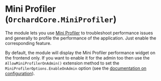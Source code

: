 # Mini Profiler (`OrchardCore.MiniProfiler`)

The module lets you use [Mini Profiler](https://miniprofiler.com/) to troubleshoot performance issues and generally to profile the performance of the application. Just enable the corresponding feature.

By default, the module will display the Mini Profiler performance widget on the frontend only. If you want to enable it for the admin too then use the `AllowMiniProfilerOnAdmin()` extension method to set the `MiniProfilerOptions.EnableOnAdmin` option (see the [documentation on configuration](../../core/Configuration/README.md)).
